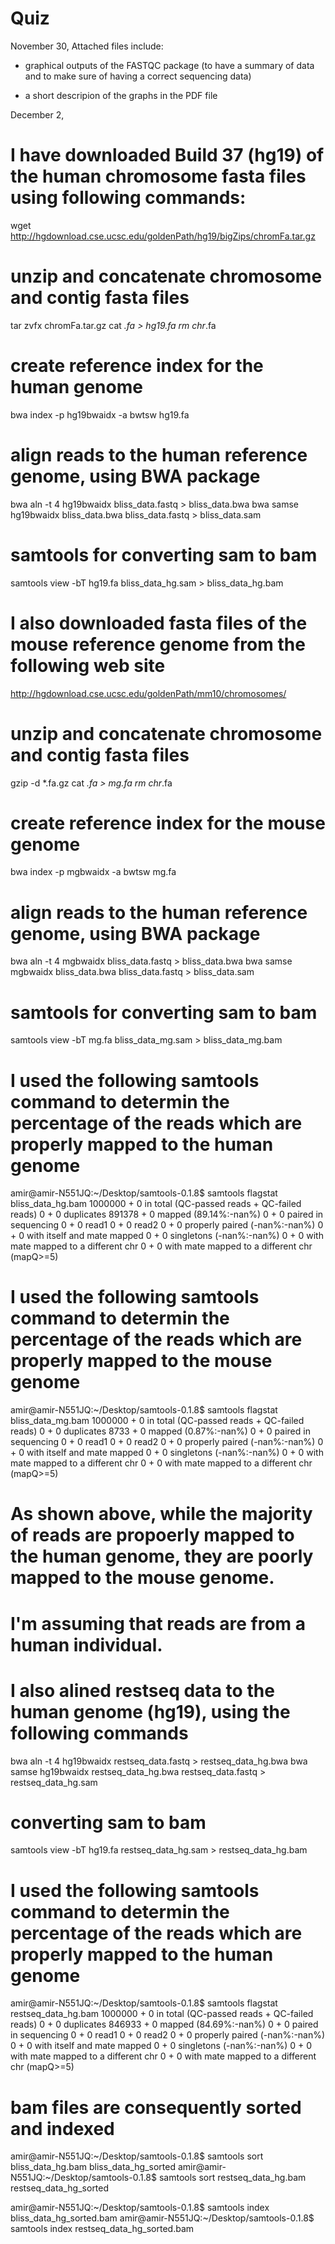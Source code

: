 # Quiz

November 30,
Attached files include:

- graphical outputs of the FASTQC package (to have a summary of data and to make sure of having a correct sequencing data)

- a short descripion of the graphs in the PDF file


December 2,

# I have downloaded Build 37 (hg19) of the human chromosome fasta files using following commands:
wget http://hgdownload.cse.ucsc.edu/goldenPath/hg19/bigZips/chromFa.tar.gz

# unzip and concatenate chromosome and contig fasta files
tar zvfx chromFa.tar.gz
cat *.fa > hg19.fa
rm chr*.fa

# create reference index for the human genome
bwa index -p hg19bwaidx -a bwtsw hg19.fa

# align reads to the human reference genome, using BWA package
bwa aln -t 4 hg19bwaidx bliss_data.fastq > bliss_data.bwa
bwa samse hg19bwaidx bliss_data.bwa bliss_data.fastq > bliss_data.sam

# samtools for converting sam to bam
samtools view -bT hg19.fa bliss_data_hg.sam  > bliss_data_hg.bam


# I also downloaded fasta files of the mouse reference genome from the following web site
http://hgdownload.cse.ucsc.edu/goldenPath/mm10/chromosomes/

# unzip and concatenate chromosome and contig fasta files
gzip -d *.fa.gz
cat *.fa > mg.fa
rm chr*.fa

# create reference index for the mouse genome
bwa index -p mgbwaidx -a bwtsw mg.fa

# align reads to the human reference genome, using BWA package
bwa aln -t 4 mgbwaidx bliss_data.fastq > bliss_data.bwa
bwa samse mgbwaidx bliss_data.bwa bliss_data.fastq > bliss_data.sam

# samtools for converting sam to bam
samtools view -bT mg.fa bliss_data_mg.sam  > bliss_data_mg.bam


# I used the following samtools command to determin the percentage of the reads which are properly mapped to the human genome
amir@amir-N551JQ:~/Desktop/samtools-0.1.8$ samtools flagstat bliss_data_hg.bam
1000000 + 0 in total (QC-passed reads + QC-failed reads)
0 + 0 duplicates
891378 + 0 mapped (89.14%:-nan%)
0 + 0 paired in sequencing
0 + 0 read1
0 + 0 read2
0 + 0 properly paired (-nan%:-nan%)
0 + 0 with itself and mate mapped
0 + 0 singletons (-nan%:-nan%)
0 + 0 with mate mapped to a different chr
0 + 0 with mate mapped to a different chr (mapQ>=5)


# I used the following samtools command to determin the percentage of the reads which are properly mapped to the mouse genome
amir@amir-N551JQ:~/Desktop/samtools-0.1.8$ samtools flagstat bliss_data_mg.bam
1000000 + 0 in total (QC-passed reads + QC-failed reads)
0 + 0 duplicates
8733 + 0 mapped (0.87%:-nan%)
0 + 0 paired in sequencing
0 + 0 read1
0 + 0 read2
0 + 0 properly paired (-nan%:-nan%)
0 + 0 with itself and mate mapped
0 + 0 singletons (-nan%:-nan%)
0 + 0 with mate mapped to a different chr
0 + 0 with mate mapped to a different chr (mapQ>=5)

# As shown above, while the majority of reads are propoerly mapped to the human genome, they are poorly mapped to the mouse genome.
# I'm assuming that reads are from a human individual.
# I also alined restseq data to the human genome (hg19), using the following commands
bwa aln -t 4 hg19bwaidx restseq_data.fastq > restseq_data_hg.bwa
bwa samse hg19bwaidx restseq_data_hg.bwa restseq_data.fastq > restseq_data_hg.sam

# converting sam to bam
samtools view -bT hg19.fa restseq_data_hg.sam  > restseq_data_hg.bam

# I used the following samtools command to determin the percentage of the reads which are properly mapped to the human genome
amir@amir-N551JQ:~/Desktop/samtools-0.1.8$ samtools flagstat restseq_data_hg.bam
1000000 + 0 in total (QC-passed reads + QC-failed reads)
0 + 0 duplicates
846933 + 0 mapped (84.69%:-nan%)
0 + 0 paired in sequencing
0 + 0 read1
0 + 0 read2
0 + 0 properly paired (-nan%:-nan%)
0 + 0 with itself and mate mapped
0 + 0 singletons (-nan%:-nan%)
0 + 0 with mate mapped to a different chr
0 + 0 with mate mapped to a different chr (mapQ>=5)

# bam files are consequently sorted and indexed 
amir@amir-N551JQ:~/Desktop/samtools-0.1.8$ samtools sort bliss_data_hg.bam  bliss_data_hg_sorted
amir@amir-N551JQ:~/Desktop/samtools-0.1.8$ samtools sort restseq_data_hg.bam restseq_data_hg_sorted

amir@amir-N551JQ:~/Desktop/samtools-0.1.8$ samtools index bliss_data_hg_sorted.bam
amir@amir-N551JQ:~/Desktop/samtools-0.1.8$ samtools index restseq_data_hg_sorted.bam

